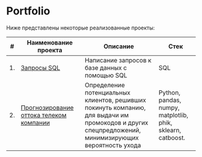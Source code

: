 # Portfolio
Ниже представлены некоторые реализованные проекты:

| #    | Наименование проекта                | Описание                                                     | Стек                                                         |
| ---- | ------------------------------------------------------------ | ------------------------------------------------------------ | ------------------------------------------------------------ |
| 1.   | [Запросы SQL](https://github.com/Dodukhov/Portfolio/tree/main/SQL_Project) | Написание запросов к базе данных с помощью SQL | SQL       |
| 2.   | [Прогнозирование оттока телеком компании](https://github.com/Dodukhov/Portfolio/tree/main/Churn_Prediction) | Определение потенциальных клиентов, решивших <br/> покинуть компанию, для выдачи им <br/>промокодов и других спецпредложений, минимизирующих вероятность ухода   | Python, pandas, numpy, <br/> matplotlib, phik, sklearn, catboost. |
